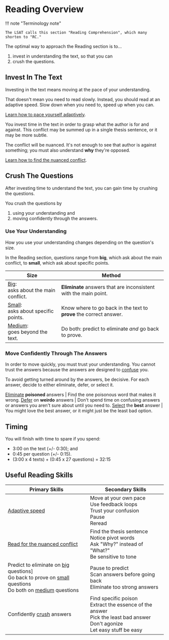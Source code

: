 # Reading Overview

!!! note "Terminology note"

    The LSAT calls this section "Reading Comprehension", which many shorten to "RC."

The optimal way to approach the Reading section is to...

1. invest in understanding the text, so that you can
2. crush the questions.

## Invest In The Text

Investing in the text means moving at the pace of your understanding. 

That doesn't mean you need to read slowly. Instead, you should read at an adaptive speed. Slow down when you need to, speed up when you can.

[Learn how to pace yourself adaptively][pace].

You invest time in the text in order to grasp what the author is for and against. This conflict may be summed up in a single thesis sentence, or it may be more subtle. 

The conflict will be nuanced. It's not enough to see that author is against something; you must also understand **why** they're opposed.

[Learn how to find the nuanced conflict][conflict].

## Crush The Questions

After investing time to understand the text, you can gain time by crushing the questions.

You crush the questions by

1. using your understanding and 
2. moving confidently through the answers.

### Use Your Understanding

How you use your understanding changes depending on the question's size. 

In the Reading section, questions range from **big**, which ask about the main conflict, to **small**, which ask about specific points.

Size | Method
-- | --
[Big][big]: <br>asks about the main conflict. | **Eliminate** answers that are inconsistent with the main point.
[Small][small]: <br> asks about specific points. | Know where to go back in the text to **prove** the correct answer.
[Medium][medium]: <br> goes beyond the text. | Do both: predict to eliminate *and* go back to prove.

### Move Confidently Through The Answers

In order to move quickly, you must trust your understanding. You cannot trust the answers because the answers are designed to [confuse][confuse] you.

To avoid getting turned around by the answers, be decisive. For each answer, decide to either eliminate, defer, or select it.

[Eliminate] **poisoned** answers | Find the one poisonous word that makes it wrong.
[Defer] on **weirdo** answers | Don't spend time on confusing answers or answers you aren't sure about until you need to.
[Select] the **best** answer | You might love the best answer, or it might just be the least bad option.

## Timing

You will finish with time to spare if you spend:

- 3:00 on the text (+/- 0:30); and
- 0:45 per question (+/- 0:15).
- (3:00 x 4 texts) + (0:45 x 27 questions) = 32:15

## Useful Reading Skills

Primary Skills | Secondary Skills
-- | --
[Adaptive speed][pace] | Move at your own pace<br> Use feedback loops<br> Trust your confusion<br> Pause<br> Reread
[Read for the nuanced conflict][conflict] | Find the thesis sentence<br> Notice pivot words<br> Ask "Why?" instead of "What?"<br> Be sensitive to tone
Predict to eliminate on [big] questions]<br> Go back to prove on [small] questions<br> Do both on [medium] questions | Pause to predict<br> Scan answers before going back<br> Eliminate too strong answers
Confidently [crush] answers | Find specific poison<br> Extract the essence of the answer<br> Pick the least bad answer<br> Don't agonize<br>  Let easy stuff be easy

[pace]: read/pace.html
[conflict]: read/conflict.html
[size]: read/size.html
[crush]: read/crush.html
[confuse]: read/confuse.html
[big]: read/size.html#big
[small]: read/size.html#small
[medium]: read/size.html#medium
[Eliminate]: read/crush.html#eliminate
[Defer]: read/crush.html#defer
[Select]: read/crush.html#select

